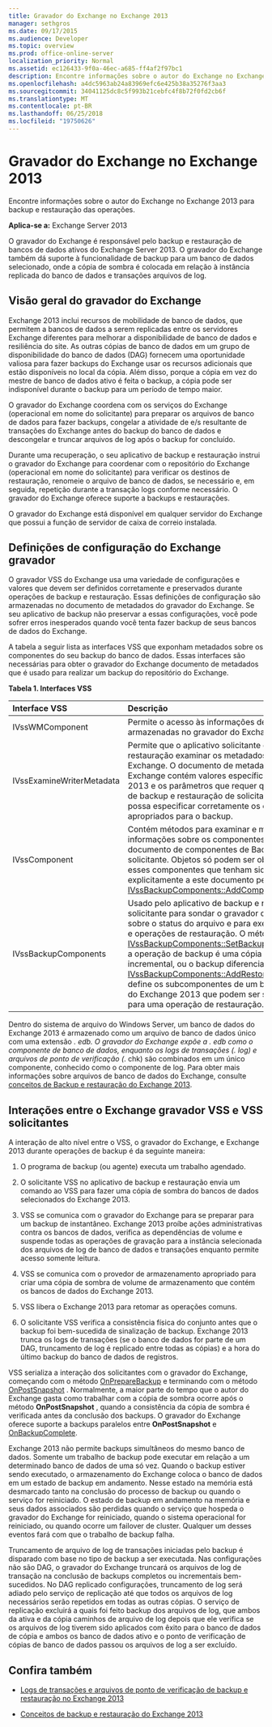 ```yaml
---
title: Gravador do Exchange no Exchange 2013
manager: sethgros
ms.date: 09/17/2015
ms.audience: Developer
ms.topic: overview
ms.prod: office-online-server
localization_priority: Normal
ms.assetid: ec126433-9f0a-46ec-a685-ff4af2f97bc1
description: Encontre informações sobre o autor do Exchange no Exchange 2013 para backup e restauração das operações.
ms.openlocfilehash: a4dc5963ab24a83969efc6e425b38a35276f3aa3
ms.sourcegitcommit: 34041125dc8c5f993b21cebfc4f8b72f0fd2cb6f
ms.translationtype: MT
ms.contentlocale: pt-BR
ms.lasthandoff: 06/25/2018
ms.locfileid: "19750626"
---
```

# <a name="exchange-writer-in-exchange-2013"></a>Gravador do Exchange no Exchange 2013

Encontre informações sobre o autor do Exchange no Exchange 2013 para backup e restauração das operações. 
  
**Aplica-se a:** Exchange Server 2013 
  
O gravador do Exchange é responsável pelo backup e restauração de bancos de dados ativos do Exchange Server 2013. O gravador do Exchange também dá suporte à funcionalidade de backup para um banco de dados selecionado, onde a cópia de sombra é colocada em relação à instância replicada do banco de dados e transações arquivos de log. 
  
## <a name="overview-of-the-exchange-writer"></a>Visão geral do gravador do Exchange
<a name="bk_Overview"> </a>

Exchange 2013 inclui recursos de mobilidade de banco de dados, que permitem a bancos de dados a serem replicadas entre os servidores Exchange diferentes para melhorar a disponibilidade de banco de dados e resiliência do site. As outras cópias de banco de dados em um grupo de disponibilidade do banco de dados (DAG) fornecem uma oportunidade valiosa para fazer backups do Exchange usar os recursos adicionais que estão disponíveis no local da cópia. Além disso, porque a cópia em vez do mestre de banco de dados ativo é feita o backup, a cópia pode ser indisponível durante o backup para um período de tempo maior. 
  
O gravador do Exchange coordena com os serviços do Exchange (operacional em nome do solicitante) para preparar os arquivos de banco de dados para fazer backups, congelar a atividade de e/s resultante de transações do Exchange antes do backup do banco de dados e descongelar e truncar arquivos de log após o backup for concluído.
  
Durante uma recuperação, o seu aplicativo de backup e restauração instrui o gravador do Exchange para coordenar com o repositório do Exchange (operacional em nome do solicitante) para verificar os destinos de restauração, renomeie o arquivo de banco de dados, se necessário e, em seguida, repetição durante a transação logs conforme necessário. O gravador do Exchange oferece suporte a backups e restaurações.
  
O gravador do Exchange está disponível em qualquer servidor do Exchange que possui a função de servidor de caixa de correio instalada. 
  
## <a name="exchange-writer-configuration-settings"></a>Definições de configuração do Exchange gravador
<a name="bk_ExchangeWriterConfig"> </a>

O gravador VSS do Exchange usa uma variedade de configurações e valores que devem ser definidos corretamente e preservados durante operações de backup e restauração. Essas definições de configuração são armazenadas no documento de metadados do gravador do Exchange. Se seu aplicativo de backup não preservar a essas configurações, você pode sofrer erros inesperados quando você tenta fazer backup de seus bancos de dados do Exchange. 
  
A tabela a seguir lista as interfaces VSS que exponham metadados sobre os componentes do seu backup do banco de dados. Essas interfaces são necessárias para obter o gravador do Exchange documento de metadados que é usado para realizar um backup do repositório do Exchange.
  
**Tabela 1. Interfaces VSS**

|**Interface VSS**|**Descrição**|
|:-----|:-----|
|IVssWMComponent  <br/> |Permite o acesso às informações de componente armazenadas no gravador do Exchange.  <br/> |
|IVssExamineWriterMetadata  <br/> |Permite que o aplicativo solicitante de backup e restauração examinar os metadados do gravador do Exchange. O documento de metadados do gravador Exchange contém valores específicos do Exchange 2013 e os parâmetros que requer que o aplicativo de backup e restauração de solicitação para que ele possa especificar corretamente os componentes apropriados para o backup.  <br/> |
|IVssComponent  <br/> |Contém métodos para examinar e modificar informações sobre os componentes contidos no documento de componentes de Backup de um solicitante. Objetos só podem ser obtidos para esses componentes que tenham sido adicionados explicitamente a este documento pelo método [IVssBackupComponents::AddComponent](http://msdn.microsoft.com/en-us/library/windows/desktop/aa382646%28v=vs.85%29.aspx) .  <br/> |
|IVssBackupComponents  <br/> |Usado pelo aplicativo de backup e restauração solicitante para sondar o gravador do Exchange sobre o status do arquivo e para executar o backup e operações de restauração. O método [IVssBackupComponents::SetBackupState](http://msdn.microsoft.com/en-us/library/windows/desktop/aa382833%28v=vs.85%29.aspx) define se a operação de backup é uma cópia completa, incremental, ou o backup diferencial. O método [IVssBackupComponents::AddRestoreSubcomponent](http://msdn.microsoft.com/en-us/library/windows/desktop/aa382649%28v=vs.85%29.aspx) define os subcomponentes de um banco de dados do Exchange 2013 que podem ser selecionados para uma operação de restauração.  <br/> |
   
Dentro do sistema de arquivo do Windows Server, um banco de dados do Exchange 2013 é armazenado como um arquivo de banco de dados único com uma extensão *. edb. O gravador do Exchange expõe a *. edb como o componente de banco de dados, enquanto os logs de transações (*. log) e arquivos de ponto de verificação (*. chk) são combinados em um único componente, conhecido como o componente de log. Para obter mais informações sobre arquivos de banco de dados do Exchange, consulte [conceitos de Backup e restauração do Exchange 2013](backup-and-restore-concepts-for-exchange-2013.md).
  
## <a name="interactions-between-the-exchange-writer-vss-and-vss-requesters"></a>Interações entre o Exchange gravador VSS e VSS solicitantes
<a name="bk_interactions"> </a>

A interação de alto nível entre o VSS, o gravador do Exchange, e Exchange 2013 durante operações de backup é da seguinte maneira:
  
1. O programa de backup (ou agente) executa um trabalho agendado. 
    
2. O solicitante VSS no aplicativo de backup e restauração envia um comando ao VSS para fazer uma cópia de sombra do bancos de dados selecionados do Exchange 2013. 
    
3. VSS se comunica com o gravador do Exchange para se preparar para um backup de instantâneo. Exchange 2013 proíbe ações administrativas contra os bancos de dados, verifica as dependências de volume e suspende todas as operações de gravação para a instância selecionada dos arquivos de log de banco de dados e transações enquanto permite acesso somente leitura. 
    
4. VSS se comunica com o provedor de armazenamento apropriado para criar uma cópia de sombra de volume de armazenamento que contém os bancos de dados do Exchange 2013. 
    
5. VSS libera o Exchange 2013 para retomar as operações comuns. 
    
6. O solicitante VSS verifica a consistência física do conjunto antes que o backup foi bem-sucedida de sinalização de backup. Exchange 2013 trunca os logs de transações (se o banco de dados for parte de um DAG, truncamento de log é replicado entre todas as cópias) e a hora do último backup do banco de dados de registros.
    
VSS serializa a interação dos solicitantes com o gravador do Exchange, começando com o método [OnPrepareBackup](http://msdn.microsoft.com/en-us/library/windows/desktop/aa381571%28v=vs.85%29.aspx) e terminando com o método [OnPostSnapshot](http://msdn.microsoft.com/en-us/library/windows/desktop/aa381568%28v=vs.85%29.aspx) . Normalmente, a maior parte do tempo que o autor do Exchange gasta como trabalhar com a cópia de sombra ocorre após o método **OnPostSnapshot** , quando a consistência da cópia de sombra é verificada antes da conclusão dos backups. O gravador do Exchange oferece suporte a backups paralelos entre **OnPostSnapshot** e [OnBackupComplete](http://msdn.microsoft.com/en-us/library/windows/desktop/aa381557%28v=vs.85%29.aspx).
  
Exchange 2013 não permite backups simultâneos do mesmo banco de dados. Somente um trabalho de backup pode executar em relação a um determinado banco de dados de uma só vez. Quando o backup estiver sendo executado, o armazenamento do Exchange coloca o banco de dados em um estado de backup em andamento. Nesse estado na memória está desmarcado tanto na conclusão do processo de backup ou quando o serviço for reiniciado. O estado de backup em andamento na memória e seus dados associados são perdidas quando o serviço que hospeda o gravador do Exchange for reiniciado, quando o sistema operacional for reiniciado, ou quando ocorre um failover de cluster. Qualquer um desses eventos fará com que o trabalho de backup falha.
  
Truncamento de arquivo de log de transações iniciadas pelo backup é disparado com base no tipo de backup a ser executada. Nas configurações não são DAG, o gravador do Exchange truncará os arquivos de log de transação na conclusão de backups completos ou incrementais bem-sucedidos. No DAG replicado configurações, truncamento de log será adiado pelo serviço de replicação até que todos os arquivos de log necessários serão repetidos em todas as outras cópias. O serviço de replicação excluirá a quais foi feito backup dos arquivos de log, que ambos da ativa e da cópia caminhos de arquivo de log depois que ele verifica se os arquivos de log tiverem sido aplicados com êxito para o banco de dados de cópia e ambos os banco de dados ativo e o ponto de verificação de cópias de banco de dados passou os arquivos de log a ser excluído.
  
## <a name="see-also"></a>Confira também

- [Logs de transações e arquivos de ponto de verificação de backup e restauração no Exchange 2013](transaction-logs-and-checkpoint-files-for-backup-and-restore-in-exchange.md)
    
- [Conceitos de backup e restauração do Exchange 2013](backup-and-restore-concepts-for-exchange-2013.md)
    

